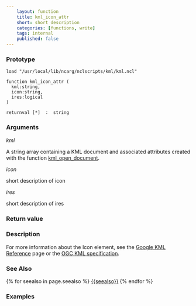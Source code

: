```yaml
---
    layout: function
    title: kml_icon_attr
    short: short description
    categories: [functions, write]  
    tags: internal
    published: false
---
```


### Prototype

<pre><code>load "/usr/local/lib/ncarg/nclscripts/kml/kml.ncl"

function kml_icon_attr (
  kml:string,
  icon:string,
  ires:logical
)

returnval [*]  :  string
</code></pre>

### Arguments
*kml*

A string array containing a KML document and associated attributes created with the function [kml_open_document]({{baseurl}}/functions/kml_open_document.html).

*icon*

short description of icon

*ires*

short description of ires

### Return value

### Description

For more information about the Icon element, see the [Google KML Reference](https://developers.google.com/kml/documentation/kmlreference#icon) page or the [OGC KML specification](http://www.opengeospatial.org/standards/kml/).

### See Also

{% for seealso in page.seealso %}
[{{seealso}}]({{baseurl}}/functions/{{seealso}}.html)
{% endfor %}

### Examples


